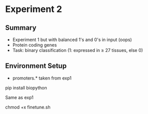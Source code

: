 # Experiment 2

## Summary

- Experiment 1 but with balanced 1's and 0's in input (oops)
- Protein coding genes
- Task: binary classification (1: expressed in ≥ 27 tissues, else 0)

## Environment Setup

- promoters.* taken from exp1

pip install biopython

Same as exp1

chmod +x finetune.sh
